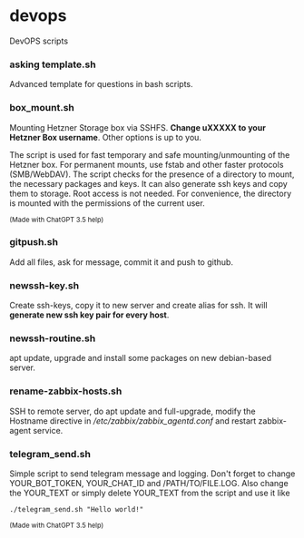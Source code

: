 # devops
DevOPS scripts

### asking template.sh
Advanced template for questions in bash scripts.

### box_mount.sh
Mounting Hetzner Storage box via SSHFS. **Change uXXXXX to your Hetzner Box username**. Other options is up to you.

The script is used for fast temporary and safe mounting/unmounting of the Hetzner box. For permanent mounts, use fstab and other faster protocols (SMB/WebDAV).
The script checks for the presence of a directory to mount, the necessary packages and keys. It can also generate ssh keys and copy them to storage.
Root access is not needed. For convenience, the directory is mounted with the permissions of the current user.

<sub>(Made with ChatGPT 3.5 help)</sub>

### gitpush.sh
Add all files, ask for message, commit it and push to github.

### newssh-key.sh
Create ssh-keys, copy it to new server and create alias for ssh. It will __generate new ssh key pair for every host__. 

### newssh-routine.sh
apt update, upgrade and install some packages on new debian-based server.

### rename-zabbix-hosts.sh
SSH to remote server, do apt update and full-upgrade, modify the Hostname directive in */etc/zabbix/zabbix_agentd.conf* and restart zabbix-agent service.

### telegram_send.sh
Simple script to send telegram message and logging. Don't forget to change YOUR_BOT_TOKEN, YOUR_CHAT_ID and /PATH/TO/FILE.LOG.
Also change the YOUR_TEXT or simply delete YOUR_TEXT from the script and use it like
```
./telegram_send.sh "Hello world!"
```

<sub>(Made with ChatGPT 3.5 help)</sub>
